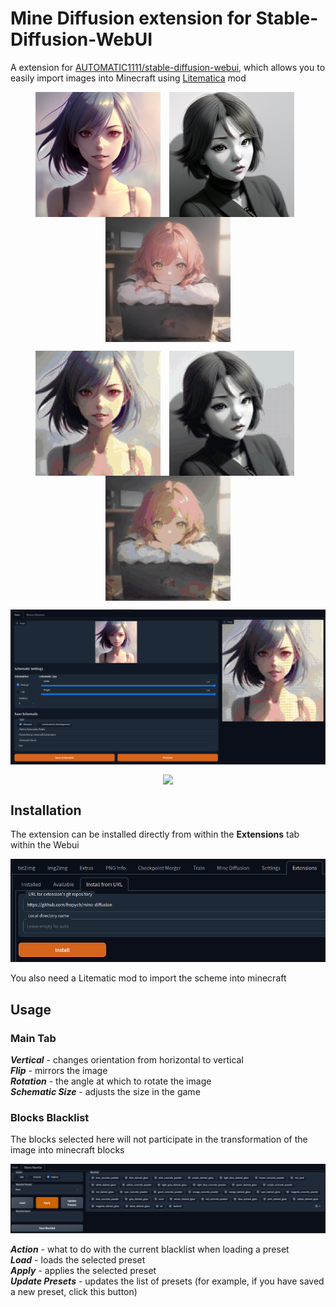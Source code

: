 # Mine Diffusion extension for Stable-Diffusion-WebUI

A extension for [AUTOMATIC1111/stable-diffusion-webui](https://github.com/AUTOMATIC1111/stable-diffusion-webui), which allows you to easily import images into Minecraft using [Litematica](https://www.curseforge.com/minecraft/mc-mods/litematica) mod

<p align="center">
    <img src="README_images/1_1.png" valign="middle" style="height:200px;margin-right:10px"/>
    <img src="README_images/2_1.png" valign="middle" style="height:200px;margin-right:10px"/>
    <img src="README_images/3_1.png" valign="middle" style="height:200px"/>
</p>
<p align="center">
    <img src="README_images/1_2.png" valign="middle" style="height:200px;margin-right:10px"/>
    <img src="README_images/2_2.png" valign="middle" style="height:200px;margin-right:10px"/>
    <img src="README_images/3_2.png" valign="middle" style="height:200px"/>
</p>
<p align="center">
    <img src="README_images/main.png" valign="middle" style="width:630px;"/>
</p>

<p align="center">
    <img src="README_images/cat.gif" valign="middle" style="width:630px;"/>
</p>

## Installation

The extension can be installed directly from within the **Extensions** tab within the Webui

<img src="README_images/installation.png"/>

You also need a Litematic mod to import the scheme into minecraft

## Usage

### __Main Tab__
*__Vertical__* - changes orientation from horizontal to vertical  
*__Flip__* - mirrors the image  
*__Rotation__* - the angle at which to rotate the image  
*__Schematic Size__* - adjusts the size in the game

### __Blocks Blacklist__

The blocks selected here will not participate in the transformation of the image into minecraft blocks

<img src="README_images/blacklist.png"/>

*__Action__* - what to do with the current blacklist when loading a preset  
*__Load__* - loads the selected preset  
*__Apply__* - applies the selected preset  
*__Update Presets__* - updates the list of presets (for example, if you have saved a new preset, click this button)